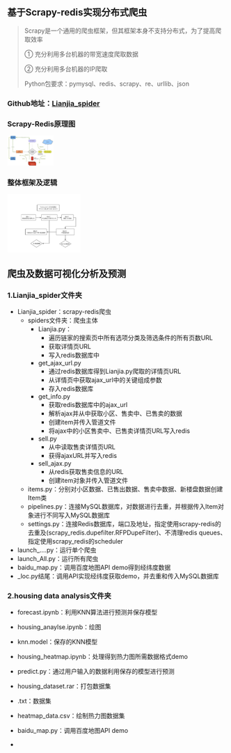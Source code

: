 ## 基于Scrapy-redis实现分布式爬虫

> Scrapy是一个通用的爬虫框架，但其框架本身不支持分布式，为了提高爬取效率
>
> ① 充分利用多台机器的带宽速度爬取数据
>
> ② 充分利用多台机器的IP爬取
>
> 
>
> Python包要求：pymysql、redis、scrapy、re、urllib、json



### Github地址：[Lianjia_spider](https://github.com/GGGGeorge-gao/Lianjia_spider)

### Scrapy-Redis原理图

<img src="https://raw.githubusercontent.com/GGGGeorge-gao/Lianjia_spider/master/Scrapy-redis原理图.png" alt="1583298721355" width="425" style="zoom:25%;" />

### 整体框架及逻辑

<img src="https://raw.githubusercontent.com/GGGGeorge-gao/Lianjia_spider/master/%E6%B5%81%E7%A8%8B%E5%9B%BE.png" alt="1583298721355" width="675" style="zoom:25%;" />

## 爬虫及数据可视化分析及预测

### 1.Lianjia_spider文件夹

- Lianjia_spider：scrapy-redis爬虫
  - spiders文件夹：爬虫主体
    - Lianjia.py：
      - 遍历链家的搜索页中所有选项分类及筛选条件的所有页数URL
      - 获取详情页URL
      - 写入redis数据库中
    - get_ajax_url.py
      - 通过redis数据库得到Lianjia.py爬取的详情页URL
      - 从详情页中获取ajax_url中的关键组成参数
      - 存入redis数据库
    - get_info.py
      - 获取redis数据库中的ajax_url
      - 解析ajax并从中获取小区、售卖中、已售卖的数据
      - 创建item并传入管道文件
      - 将ajax中的小区售卖中、已售卖详情页URL写入redis
    - sell.py
      - 从中读取售卖详情页URL
      - 获得ajaxURL并写入redis
    - sell_ajax.py
      - 从redis获取售卖信息的URL
      - 创建item对象并传入管道文件
  - items.py：分别对小区数据、已售出数据、售卖中数据、新楼盘数据创建Item类
  - pipelines.py：连接MySQL数据库，对数据进行去重，并根据传入Item对象进行不同写入MySQL数据库
  - settings.py：连接Redis数据库，端口及地址，指定使用scrapy-redis的去重及(scrapy_redis.dupefilter.RFPDupeFilter)、不清理redis queues、指定使用scrapy_redis的scheduler
- launch_....py：运行单个爬虫
- launch_All.py：运行所有爬虫
- baidu_map.py：调用百度地图API demo得到经纬度数据
- _loc.py结尾：调用API实现经纬度获取demo，并去重和传入MySQL数据库

### 2.housing data analysis文件夹

- forecast.ipynb：利用KNN算法进行预测并保存模型
- housing_anaylse.ipynb：绘图
- knn.model：保存的KNN模型
- housing_heatmap.ipynb：处理得到热力图所需数据格式demo
- predict.py：通过用户输入的数据利用保存的模型进行预测
- housing_dataset.rar：打包数据集
- .txt：数据集
- heatmap_data.csv：绘制热力图数据集
- baidu_map.py：调用百度地图API demo

- 









